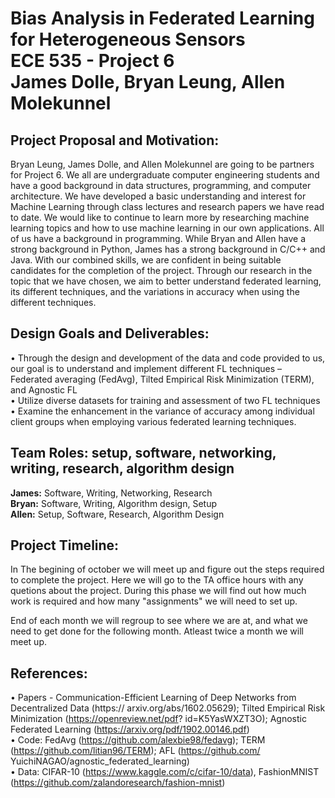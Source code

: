 <h1>
Bias Analysis in Federated Learning for Heterogeneous Sensors
<br>ECE 535 - Project 6 </br>
 James Dolle, Bryan Leung, Allen Molekunnel
</h1>
 
## Project Proposal and Motivation:  
Bryan Leung, James Dolle, and Allen Molekunnel are going to be partners for Project 6. 
We all are undergraduate computer engineering students and have a good background in data structures, programming, and computer architecture.
We have developed a basic understanding and interest for Machine Learning through class lectures and research papers we have read to date.
We would like to continue to learn more by researching machine learning topics and how to use machine learning in our own applications. 
All of us have a background in programming. While Bryan and Allen have a strong background in Python, James has a strong background in C/C++ and Java.
With our combined skills, we are confident in being suitable candidates for the completion of the project. Through our research in the topic that we have chosen, 
we aim to better understand federated learning, its different techniques, and the variations in accuracy when using the different techniques.

## Design Goals and Deliverables:
• Through the design and development of the data and code provided to us, our goal is to understand and implement different 
FL techniques – Federated averaging (FedAvg), Tilted Empirical Risk Minimization (TERM), and Agnostic FL  
• Utilize diverse datasets for training and assessment of two FL techniques  
• Examine the enhancement in the variance of accuracy among individual client groups when
employing various federated learning techniques.

## Team Roles:  setup, software, networking, writing, research, algorithm design
**James:** Software, Writing, Networking, Research  
**Bryan:** Software, Writing, Algorithm design, Setup  
**Allen:** Setup, Software, Research, Algorithm Design  

## Project Timeline:

In The begining of october we will meet up and figure out the steps required to complete the project.
Here we will go to the TA office hours with any quetions about the project. During this phase we will
find out how much work is required and how many "assignments" we will need to set up.

End of each month we will regroup to see where we are at, and what we need to get done for the following month.
Atleast twice a month we will meet up.

## References:

• Papers - Communication-Efficient Learning of Deep Networks from Decentralized Data (https://
arxiv.org/abs/1602.05629); Tilted Empirical Risk Minimization (https://openreview.net/pdf?
id=K5YasWXZT3O); Agnostic Federated Learning (https://arxiv.org/pdf/1902.00146.pdf)  
• Code: FedAvg (https://github.com/alexbie98/fedavg); TERM (https://github.com/litian96/TERM); AFL (https://github.com/
YuichiNAGAO/agnostic_federated_learning)  
• Data: CIFAR-10 (https://www.kaggle.com/c/cifar-10/data), FashionMNIST (https://github.com/zalandoresearch/fashion-mnist)
